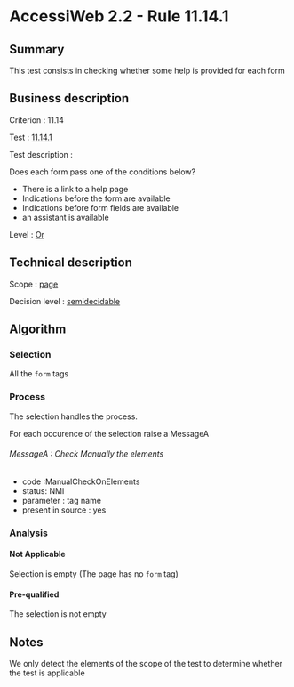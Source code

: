 # AccessiWeb 2.2 - Rule 11.14.1

## Summary

This test consists in checking whether some help is provided for each
form

## Business description

Criterion : 11.14

Test : [11.14.1](http://www.accessiweb.org/index.php/accessiweb-22-english-version.html#test-11-14-1)

Test description :

Does each form pass one of the conditions below?

-   There is a link to a help page
-   Indications before the form are available
-   Indications before form fields are available
-   an assistant is available

Level : [Or](/en/category/rules-design/accessiweb-11/level/or)

## Technical description

Scope : [page](/en/category/rules-design/accessiweb-11/scope/page)

Decision level :
[semidecidable](/en/category/rules-design/accessiweb-11/decision-level/semidecidable)

## Algorithm

### Selection

All the `form` tags

### Process

The selection handles the process.

For each occurence of the selection raise a MessageA

###### MessageA : Check Manually the elements

-   code :ManualCheckOnElements
-   status: NMI
-   parameter : tag name
-   present in source : yes

### Analysis

#### Not Applicable

Selection is empty (The page has no `form` tag)

#### Pre-qualified

The selection is not empty

## Notes

We only detect the elements of the scope of the test to determine
whether the test is applicable
